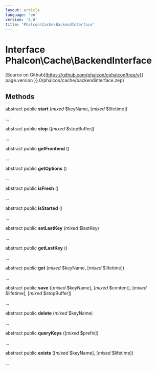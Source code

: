 ```yaml
---
layout: article
language: 'en'
version: '4.0'
title: 'Phalcon\Cache\BackendInterface'
---
```

# Interface **Phalcon\Cache\BackendInterface**

[Source on Github](https://github.com/phalcon/cphalcon/tree/v{{ page.version }}.0/phalcon/cache/backendinterface.zep)

## Methods

abstract public **start** (*mixed* $keyName, [*mixed* $lifetime])

...

abstract public **stop** ([*mixed* $stopBuffer])

...

abstract public **getFrontend** ()

...

abstract public **getOptions** ()

...

abstract public **isFresh** ()

...

abstract public **isStarted** ()

...

abstract public **setLastKey** (*mixed* $lastKey)

...

abstract public **getLastKey** ()

...

abstract public **get** (*mixed* $keyName, [*mixed* $lifetime])

...

abstract public **save** ([*mixed* $keyName], [*mixed* $content], [*mixed* $lifetime], [*mixed* $stopBuffer])

...

abstract public **delete** (*mixed* $keyName)

...

abstract public **queryKeys** ([*mixed* $prefix])

...

abstract public **exists** ([*mixed* $keyName], [*mixed* $lifetime])

...